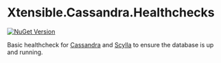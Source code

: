 # Xtensible.Cassandra.Healthchecks
[![NuGet Version](https://img.shields.io/nuget/v/Xtensible.Cassandra.Healthchecks)](https://www.nuget.org/packages/Xtensible.Cassandra.Healthchecks)

Basic healthcheck for [Cassandra](https://cassandra.apache.org/_/index.html) and [Scylla](https://www.scylladb.com/) to ensure the database is up and running.
